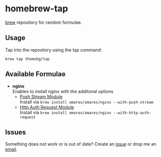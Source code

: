 # homebrew-tap
[brew](https://github.com/mxcl/homebrew/) repository for random formulae.

## Usage  
Tap into the repository using the tap command:

    brew tap thomsbg/tap

## Available Formulae  
* **nginx**  
  Enables to install nginx with the additonal options 
  * [Push Stream Module](https://github.com/wandenberg/nginx-push-stream-module)  
    Install via ````brew install omares/omares/nginx --with-push-stream````  
  * [Http Auth Request Module](http://mdounin.ru/hg/ngx_http_auth_request_module)  
    Install via ````brew install omares/omares/nginx --with-http-auth-request````  

## Issues  
Something does not work or is out of date? Create an [issue](https://github.com/thomsbg/homebrew-tap/issues) or drop me an [email](https://github.com/thomsbg).
